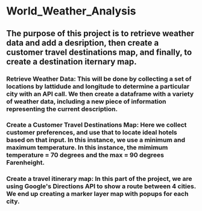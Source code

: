 # World_Weather_Analysis
## The purpose of this project is to retrieve weather data and add a desription, then create a customer travel destinations map, and finally, to create a destination iternary map. 
### Retrieve Weather Data: This will be done by collecting a set of locations by lattidude and longitude to determine a particular city with an API call. We then create a dataframe with a variety of weather data, including a new piece of information representing the current description.  


### Create a Customer Travel Destinations Map: Here we collect customer preferences, and use that to locate ideal hotels based on that input. In this instance, we use a minimum and maximum temperature. In this instance, the mimimum temperature = 70 degrees and the max = 90 degrees Farenheight. 


### Create a travel itinerary map: In this part of the project, we are using Google's Directions API to show a route between 4 cities. We end up creating a marker layer map with popups for each city. 
